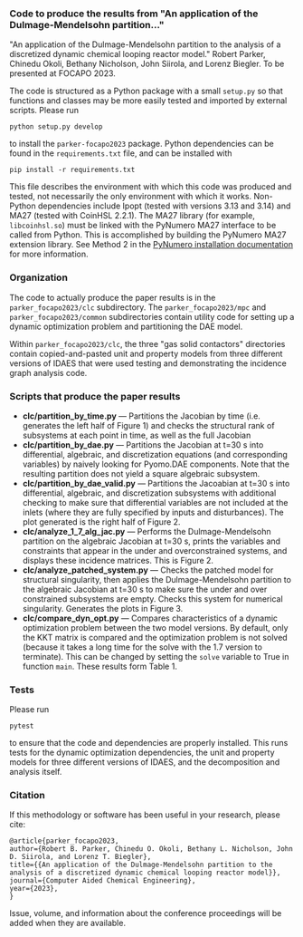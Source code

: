 ### Code to produce the results from "An application of the Dulmage-Mendelsohn partition..."
"An application of the Dulmage-Mendelsohn partition to the analysis of a discretized dynamic chemical looping reactor model." Robert Parker, Chinedu Okoli, Bethany Nicholson, John Siirola, and Lorenz Biegler. To be presented at FOCAPO 2023.

The code is structured as a Python package with a small `setup.py` so that functions and classes may be more easily tested and imported by external scripts. Please run
```console
python setup.py develop
```
to install the `parker-focapo2023` package. Python dependencies can be found in the
`requirements.txt` file, and can be installed with
```console
pip install -r requirements.txt
```
This file describes the environment with which this code was produced and tested,
not necessarily the only environment with which it works.
Non-Python dependencies include Ipopt (tested with versions 3.13 and 3.14) and
MA27 (tested with CoinHSL 2.2.1). The MA27 library (for example, `libcoinhsl.so`)
must be linked with the PyNumero MA27 interface to be called from Python.
This is accomplished by building the PyNumero MA27 extension library.
See Method 2 in the
[PyNumero installation documentation](https://pyomo.readthedocs.io/en/stable/contributed_packages/pynumero/installation.html#method-2)
for more information.

### Organization
The code to actually produce the paper results is in the `parker_focapo2023/clc`
subdirectory. The `parker_focapo2023/mpc` and `parker_focapo2023/common`
subdirectories contain utility code for setting up a dynamic optimization problem
and partitioning the DAE model.

Within `parker_focapo2023/clc`, the three "gas solid contactors" directories
contain copied-and-pasted unit and property models from three different versions
of IDAES that were used testing and demonstrating the incidence graph analysis
code.

### Scripts that produce the paper results
- **clc/partition_by_time.py** &mdash; Partitions the Jacobian by time (i.e. generates the left half of Figure 1) and checks the structural rank of subsystems at each point in time, as well as the full Jacobian
- **clc/partition_by_dae.py** &mdash; Partitions the Jacobian at t=30 s into differential, algebraic, and discretization equations (and corresponding variables) by naively looking for Pyomo.DAE components. Note that the resulting partition does not yield a square algebraic subsystem.
- **clc/partition_by_dae_valid.py** &mdash; Partitions the Jacoabian at t=30 s into differential, algebraic, and discretization subsystems with additional checking to make sure that differential variables are not included at the inlets (where they are fully specified by inputs and disturbances). The plot generated is the right half of Figure 2.
- **clc/analyze_1_7_alg_jac.py** &mdash; Performs the Dulmage-Mendelsohn partition on the algebraic Jacobian at t=30 s, prints the variables and constraints that appear in the under and overconstrained systems, and displays these incidence matrices. This is Figure 2.
- **clc/analyze_patched_system.py** &mdash; Checks the patched model for structural singularity, then applies the Dulmage-Mendelsohn partition to the algebraic Jacobian at t=30 s to make sure the under and over constrained subsystems are empty. Checks this system for numerical singularity. Generates the plots in Figure 3.
- **clc/compare_dyn_opt.py** &mdash; Compares characteristics of a dynamic optimization problem between the two model versions. By default, only the KKT matrix is compared and the optimization problem is not solved (because it takes a long time for the solve with the 1.7 version to terminate). This can be changed by setting the `solve` variable to True in function `main`. These results form Table 1.

### Tests
Please run
```console
pytest
```
to ensure that the code and dependencies are properly installed.
This runs tests for the dynamic optimization dependencies, the unit and property
models for three different versions of IDAES, and the decomposition and
analysis itself.

### Citation
If this methodology or software has been useful in your research, please cite:
```
@article{parker_focapo2023,
author={Robert B. Parker, Chinedu O. Okoli, Bethany L. Nicholson, John D. Siirola, and Lorenz T. Biegler},
title={{An application of the Dulmage-Mendelsohn partition to the analysis of a discretized dynamic chemical looping reactor model}},
journal={Computer Aided Chemical Engineering},
year={2023},
}
```
Issue, volume, and information about the conference proceedings will be added when
they are available.
